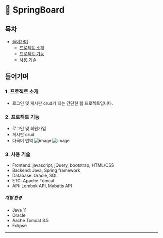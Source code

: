 # :paperclip: SpringBoard

## 목차
- [들어가며](#들어가며)
  - [프로젝트 소개](#1-프로젝트-소개)    
  - [프로젝트 기능](#2-프로젝트-기능)   
  - [사용 기술](#3-사용-기술)   





## 들어가며
### 1. 프로젝트 소개
- 로그인 및 게시판 crud가 되는 간단한 웹 프로젝트입니다.
### 2. 프로젝트 기능
- 로그인 및 회원가입
- 게시판 crud
- 다국어 번역
![image](https://github.com/minjae07/SpringBoard/assets/124115372/7be932d3-b289-4ef9-93cd-c74dba06bbcf)
![image](https://github.com/minjae07/SpringBoard/assets/124115372/b6b073d3-36d2-40c7-9f4d-511dafd6d510)


### 3. 사용 기술
- Frontend: javascript, jQuery, bootstrap, HTML/CSS
- Backend: Java, Spring framework
- Database: Oracle, SQL
- ETC: Apache Tomcat
- API: Lombok API, Mybatis API
##### 개발 환경
- Java 11
- Oracle
- Aache Tomcat 8.5
- Eclipse


---

